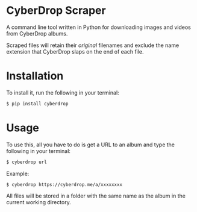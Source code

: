 # CyberDrop Scraper
A command line tool written in Python for downloading images and videos from CyberDrop albums.

Scraped files will retain their *original* filenames and exclude the name extension that CyberDrop slaps on the end of each file.


# Installation

To install it, run the following in your terminal:

```sh
$ pip install cyberdrop
```

# Usage

To use this, all you have to do is get a URL to an album and type the following in your terminal:

```sh
$ cyberdrop url
```

Example:

```sh
$ cyberdrop https://cyberdrop.me/a/xxxxxxxx
```

All files will be stored in a folder with the same name as the album in the current working directory.
